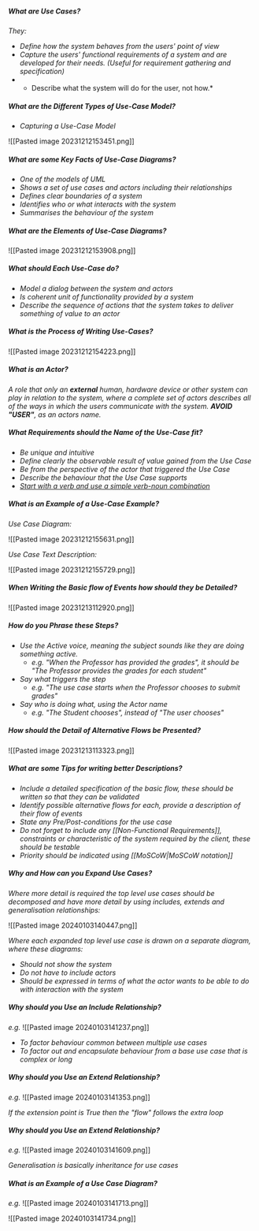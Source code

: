 
##### What are Use Cases?

*They:*
- *Define how the system behaves from the users' point of view*
- *Capture the users' functional requirements of a system and are developed for their needs. (Useful for requirement gathering and specification)*
- * Describe what the system will do for the user, not how.*


##### What are the Different Types of Use-Case Model?

- *Capturing a Use-Case Model*

![[Pasted image 20231212153451.png]]


##### What are some Key Facts of Use-Case Diagrams?

- *One of the models of UML*
- *Shows a set of use cases and actors including their relationships*
- *Defines clear boundaries of a system*
- *Identifies who or what interacts with the system*
- *Summarises the behaviour of the system*


##### What are the Elements of Use-Case Diagrams?

![[Pasted image 20231212153908.png]]


##### What should Each Use-Case do?

- *Model a dialog between the system and actors*
- *Is coherent unit of functionality provided by a system*
- *Describe the sequence of actions that the system takes to deliver something of value to an actor*


##### What is the Process of Writing Use-Cases?

![[Pasted image 20231212154223.png]]


##### What is an Actor?

*A role that only an **external** human, hardware device or other system can play in relation to the system, where a complete set of actors describes all of the ways in which the users communicate with the system. **AVOID "USER"**, as an actors name.*


##### What Requirements should the Name of the Use-Case fit?

- *Be unique and intuitive*
- *Define clearly the observable result of value gained from the Use Case*
- *Be from the perspective of the actor that triggered the Use Case*
- *Describe the behaviour that the Use Case supports*
- <u><em>Start with a verb and use a simple verb-noun combination</em></u>


##### What is an Example of a Use-Case Example?

*Use Case Diagram:*

![[Pasted image 20231212155631.png]]


*Use Case Text Description:*

![[Pasted image 20231212155729.png]]


##### When Writing the Basic flow of Events how should they be Detailed?

![[Pasted image 20231213112920.png]]


##### How do you Phrase these Steps?

- *Use the Active voice, meaning the subject sounds like they are doing something active.*
	- *e.g. "When the Professor has provided the grades", it should be "The Professor provides the grades for each student"*
- *Say what triggers the step*
	- *e.g. "The use case starts when the Professor chooses to submit grades"*
- *Say who is doing what, using the Actor name*
	- *e.g. "The Student chooses", instead of "The user chooses"*


##### How should the Detail of Alternative Flows be Presented?

![[Pasted image 20231213113323.png]]


##### What are some Tips for writing better Descriptions?

- *Include a detailed specification of the basic flow, these should be written so that they can be validated*
- *Identify possible alternative flows for each, provide a description of their flow of events*
- *State any Pre/Post-conditions for the use case*
- *Do not forget to include any [[Non-Functional Requirements]], constraints or characteristic of the system required by the client, these should be testable*
- *Priority should be indicated using [[MoSCoW|MoSCoW notation]]*


##### Why and How can you Expand Use Cases?

*Where more detail is required the top level use cases should be decomposed and have more detail by using includes, extends and generalisation relationships:*

![[Pasted image 20240103140447.png]]

*Where each expanded top level use case is drawn on a separate diagram, where these diagrams:*
- *Should not show the system*
- *Do not have to include actors*
- *Should be expressed in terms of what the actor wants to be able to do with interaction with the system*


##### Why should you Use an Include Relationship?

*e.g.*
![[Pasted image 20240103141237.png]]


- *To factor behaviour common between multiple use cases*
- *To factor out and encapsulate behaviour from a base use case that is complex or long*


##### Why should you Use an Extend Relationship?

*e.g.*
![[Pasted image 20240103141353.png]]

*If the extension point is True then the "flow" follows the extra loop*


##### Why should you Use an Extend Relationship?

*e.g.*
![[Pasted image 20240103141609.png]]

*Generalisation is basically inheritance for use cases*


##### What is an Example of a Use Case Diagram?

*e.g.*
![[Pasted image 20240103141713.png]]

![[Pasted image 20240103141734.png]]

